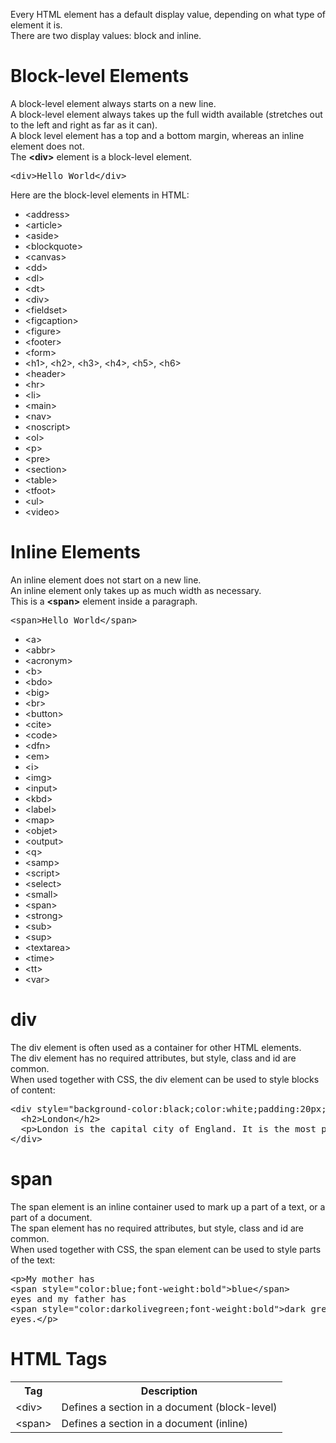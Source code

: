 Every HTML element has a default display value, depending on what type of element it is.
<br>
There are two display values: block and inline.
<h1>Block-level Elements</h1>
A block-level element always starts on a new line.
<br>
A block-level element always takes up the full width available (stretches out to the left and right as far as it can).
<br>
A block level element has a top and a bottom margin, whereas an inline element does not.
<br>
The <b>&lt;div&gt;</b> element is a block-level element.
<pre>&lt;div&gt;Hello World&lt;/div&gt;</pre>
Here are the block-level elements in HTML:
<ul>
  <li>&lt;address&gt;</li>
  <li>&lt;article&gt;</li>
  <li>&lt;aside&gt;</li>
  <li>&lt;blockquote&gt;</li>
  <li>&lt;canvas&gt;</li>
  <li>&lt;dd&gt;</li>
  <li>&lt;dl&gt;</li>
  <li>&lt;dt&gt;</li>
  <li>&lt;div&gt;</li>
  <li>&lt;fieldset&gt;</li>
  <li>&lt;figcaption&gt;</li>
  <li>&lt;figure&gt;</li>
  <li>&lt;footer&gt;</li>
  <li>&lt;form&gt;</li>
  <li>&lt;h1&gt;, &lt;h2&gt;, &lt;h3&gt;, &lt;h4&gt;, &lt;h5&gt;, &lt;h6&gt;</li>
  <li>&lt;header&gt;</li>
  <li>&lt;hr&gt;</li>
  <li>&lt;li&gt;</li>
  <li>&lt;main&gt;</li>
  <li>&lt;nav&gt;</li>
  <li>&lt;noscript&gt;</li>
  <li>&lt;ol&gt;</li>
  <li>&lt;p&gt;</li>
  <li>&lt;pre&gt;</li>
  <li>&lt;section&gt;</li>
  <li>&lt;table&gt;</li>
  <li>&lt;tfoot&gt;</li>
  <li>&lt;ul&gt;</li>
  <li>&lt;video&gt;</li>
</ul>
<h1>Inline Elements</h1>
An inline element does not start on a new line.
<br>
An inline element only takes up as much width as necessary.
<br>
This is a <b>&lt;span&gt;</b> element inside a paragraph.
<pre>&lt;span&gt;Hello World&lt;/span&gt;</pre>
<ul>
  <li>&lt;a&gt;</li>
  <li>&lt;abbr&gt;</li>
  <li>&lt;acronym&gt;</li>
  <li>&lt;b&gt;</li>
  <li>&lt;bdo&gt;</li>
  <li>&lt;big&gt;</li>
  <li>&lt;br&gt;</li>
  <li>&lt;button&gt;</li>
  <li>&lt;cite&gt;</li>
  <li>&lt;code&gt;</li>
  <li>&lt;dfn&gt;</li>
  <li>&lt;em&gt;</li>
  <li>&lt;i&gt;</li>
  <li>&lt;img&gt;</li>
  <li>&lt;input&gt;</li>
  <li>&lt;kbd&gt;</li>
  <li>&lt;label&gt;</li>
  <li>&lt;map&gt;</li>
  <li>&lt;objet&gt;</li>
  <li>&lt;output&gt;</li>
  <li>&lt;q&gt;</li>
  <li>&lt;samp&gt;</li>
  <li>&lt;script&gt;</li>
  <li>&lt;select&gt;</li>
  <li>&lt;small&gt;</li>
  <li>&lt;span&gt;</li>
  <li>&lt;strong&gt;</li>
  <li>&lt;sub&gt;</li>
  <li>&lt;sup&gt;</li>
  <li>&lt;textarea&gt;</li>
  <li>&lt;time&gt;</li>
  <li>&lt;tt&gt;</li>
  <li>&lt;var&gt;</li>
</ul>
<h1>div</h1>
The div element is often used as a container for other HTML elements.
<br>
The div element has no required attributes, but style, class and id are common.
<br>
When used together with CSS, the div element can be used to style blocks of content:
<pre>
&lt;div style="background-color:black;color:white;padding:20px;"&gt;
  &lt;h2&gt;London&lt;/h2&gt;
  &lt;p&gt;London is the capital city of England. It is the most populous city in the United Kingdom, with a metropolitan area of over 13 million inhabitants.&lt;/p&gt;
&lt;/div&gt;
</pre>
<h1>span</h1>
The span element is an inline container used to mark up a part of a text, or a part of a document.
<br>
The span element has no required attributes, but style, class and id are common.
<br>
When used together with CSS, the span element can be used to style parts of the text:
<pre>
&lt;p&gt;My mother has
&lt;span style="color:blue;font-weight:bold"&gt;blue&lt;/span&gt;
eyes and my father has
&lt;span style="color:darkolivegreen;font-weight:bold"&gt;dark green&lt;/span&gt;
eyes.&lt;/p&gt;
</pre>
<h1>HTML Tags</h1>
<table class="ws-table-all notranslate">
  <tr>
    <th>Tag</th>
    <th>Description</th>
  </tr>
  <tr>
    <td>&lt;div&gt;</td>
    <td>Defines a section in a document (block-level)</td>
  </tr>
  <tr>
    <td>&lt;span&gt;</td>
    <td>Defines a section in a document (inline)</td>
  </tr>
</table>
